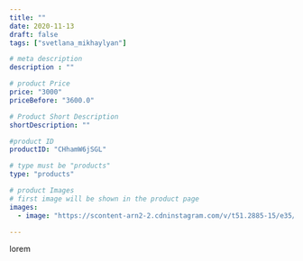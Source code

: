 ```yaml
---
title: ""
date: 2020-11-13
draft: false
tags: ["svetlana_mikhaylyan"]

# meta description
description : ""

# product Price
price: "3000"
priceBefore: "3600.0"

# Product Short Description
shortDescription: ""

#product ID
productID: "CHhamW6jSGL"

# type must be "products"
type: "products"

# product Images
# first image will be shown in the product page
images:
  - image: "https://scontent-arn2-2.cdninstagram.com/v/t51.2885-15/e35/125179171_814245679394525_1041144383554793419_n.jpg?se=7&tp=1&_nc_ht=scontent-arn2-2.cdninstagram.com&_nc_cat=105&_nc_ohc=ein-h8Pi9VAAX9OJX9T&ccb=7-4&oh=f41eaa2f51cd6d4dc1c7462abaadb0e9&oe=6084B98F&_nc_sid=86f79a&ig_cache_key=MjQ0MTM0OTQ1ODE2NTU3MTk3OQ%3D%3D.2-ccb7-4"

---
```

lorem
